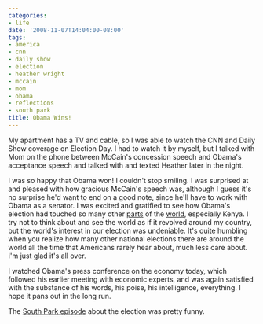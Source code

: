 ```yaml
---
categories:
- life
date: '2008-11-07T14:04:00-08:00'
tags:
- america
- cnn
- daily show
- election
- heather wright
- mccain
- mom
- obama
- reflections
- south park
title: Obama Wins!
---
```


My apartment has a TV and cable, so I was able to watch the CNN and Daily Show coverage on Election Day. I had to watch it by myself, but I talked with Mom on the phone between McCain's concession speech and Obama's acceptance speech and talked with and texted Heather later in the night.

I was so happy that Obama won! I couldn't stop smiling. I was surprised at and pleased with how gracious McCain's speech was, although I guess it's no surprise he'd want to end on a good note, since he'll have to work with Obama as a senator. I was excited and gratified to see how Obama's election had touched so many other [parts](https://www.nytimes.com/slideshow/2008/11/05/world/1105-REACTS_index.html) of the [world](https://thecaucus.blogs.nytimes.com/2008/11/05/reactions-from-around-the-world/), especially Kenya. I try not to think about and see the world as if it revolved around my country, but the world's interest in our election was undeniable. It's quite humbling when you realize how many other national elections there are around the world all the time that Americans rarely hear about, much less care about. I'm just glad it's all over.

I watched Obama's press conference on the economy today, which followed his earlier meeting with economic experts, and was again satisfied with the substance of his words, his poise, his intelligence, everything. I hope it pans out in the long run.

The [South Park episode](https://www.southparkstudios.com/episodes/207897/) about the election was pretty funny.
